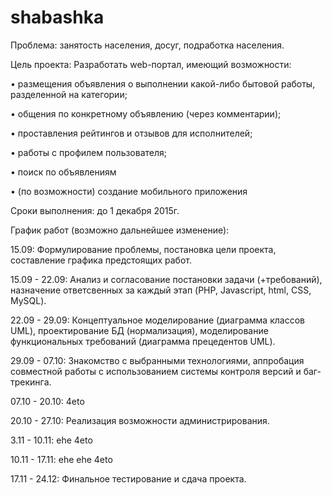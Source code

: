 # shabashka
Проблема: занятость населения, досуг, подработка населения.

Цель проекта: Разработать web-портал, имеющий возможности:

•	размещения объявления о выполнении какой-либо бытовой работы, разделенной на категории; 

•	общения по конкретному объявлению (через комментарии);

•	проставления рейтингов и отзывов для исполнителей;

•	работы с профилем пользователя;

•	поиск по объявлениям

•	(по возможности) создание мобильного приложения

Сроки выполнения: до 1 декабря 2015г.

График работ (возможно дальнейшее изменение):

15.09: Формулирование проблемы, постановка цели проекта, составление графика предстоящих работ.

15.09 - 22.09: Анализ и согласование постановки задачи (+требований), назначение ответсвенных за каждый этап (PHP, Javascript, html, CSS, MySQL).

22.09 - 29.09: Концептуальное моделирование (диаграмма классов UML), проектирование БД (нормализация), моделирование функциональных требований (диаграмма прецедентов UML).

29.09 - 07.10: Знакомство с выбранными технологиями, аппробация совместной работы с использованием системы контроля версий и баг-трекинга.

07.10 - 20.10: 4eto

20.10 - 27.10: Реализация возможности администрирования.

3.11 - 10.11: ehe 4eto

10.11 - 17.11: ehe ehe 4eto

17.11 - 24.12: Финальное тестирование и сдача проекта.
